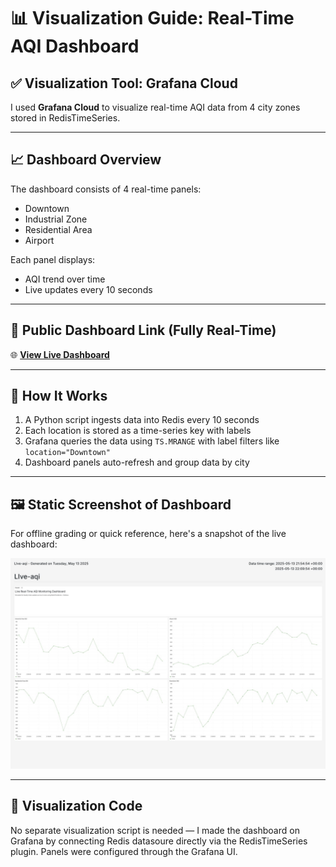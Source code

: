 # 📊 Visualization Guide: Real-Time AQI Dashboard

## ✅ Visualization Tool: Grafana Cloud

I used **Grafana Cloud** to visualize real-time AQI data from 4 city zones stored in RedisTimeSeries.

---

## 📈 Dashboard Overview

The dashboard consists of 4 real-time panels:
- Downtown
- Industrial Zone
- Residential Area
- Airport

Each panel displays:
- AQI trend over time
- Live updates every 10 seconds


---

## 🔗 Public Dashboard Link (Fully Real-Time)

🌐 **[View Live Dashboard](https://yashhonrao2024.grafana.net/public-dashboards/78aec0ef856848239209fd5293506e7e)**


---

## 🧠 How It Works

1. A Python script ingests data into Redis every 10 seconds
2. Each location is stored as a time-series key with labels
3. Grafana queries the data using `TS.MRANGE` with label filters like `location="Downtown"`
4. Dashboard panels auto-refresh and group data by city

---

## 🖼️ Static Screenshot of Dashboard

For offline grading or quick reference, here's a snapshot of the live dashboard:

![AQI Dashboard Screenshot](snapshot.jpeg)

---

## 📁 Visualization Code

No separate visualization script is needed — I made the dashboard on Grafana by connecting Redis datasoure directly via the RedisTimeSeries plugin. Panels were configured through the Grafana UI.